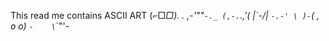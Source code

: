 This read me contains ASCII ART (⌐□_□).
  _._     _,-'""`-._
 (,-.`._,'(       |\`-/|
     `-.-' \ )-`( , o o)
           `-    \`_`"'-
